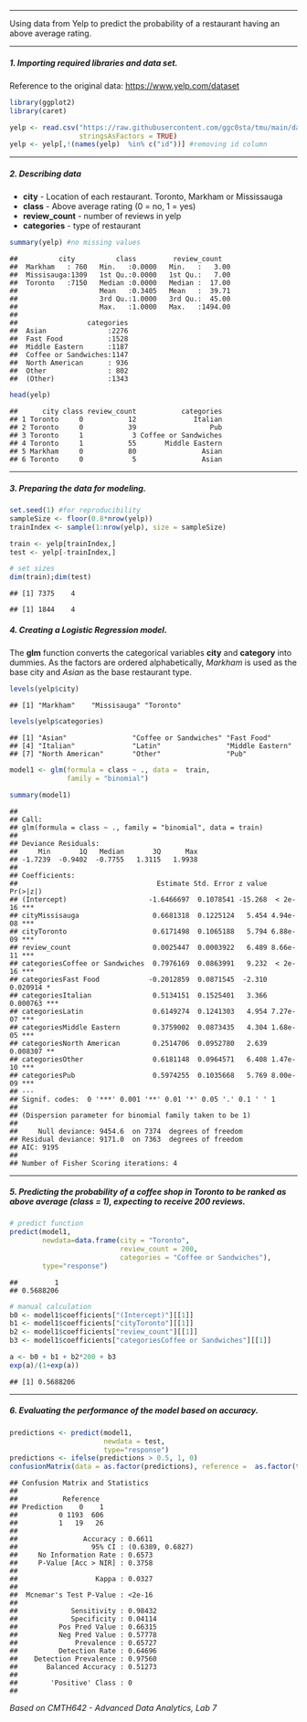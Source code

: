 ------------------------------------------------------------------------

Using data from Yelp to predict the probability of a restaurant having
an above average rating.

------------------------------------------------------------------------

##### 1. Importing required libraries and data set.

Reference to the original data: <https://www.yelp.com/dataset>

``` r
library(ggplot2)
library(caret)
```

``` r
yelp <- read.csv("https://raw.githubusercontent.com/ggc0sta/tmu/main/data/yelp_dataset.csv",
                 stringsAsFactors = TRUE)
yelp <- yelp[,!(names(yelp)  %in% c("id"))] #removing id column
```

------------------------------------------------------------------------

##### 2. Describing data

-   **city** - Location of each restaurant. Toronto, Markham or
    Mississauga
-   **class** - Above average rating (0 = no, 1 = yes)
-   **review_count** - number of reviews in yelp
-   **categories** - type of restaurant

``` r
summary(yelp) #no missing values
```

    ##          city          class         review_count    
    ##  Markham   : 760   Min.   :0.0000   Min.   :   3.00  
    ##  Missisauga:1309   1st Qu.:0.0000   1st Qu.:   7.00  
    ##  Toronto   :7150   Median :0.0000   Median :  17.00  
    ##                    Mean   :0.3405   Mean   :  39.71  
    ##                    3rd Qu.:1.0000   3rd Qu.:  45.00  
    ##                    Max.   :1.0000   Max.   :1494.00  
    ##                                                      
    ##                 categories  
    ##  Asian               :2276  
    ##  Fast Food           :1528  
    ##  Middle Eastern      :1187  
    ##  Coffee or Sandwiches:1147  
    ##  North American      : 936  
    ##  Other               : 802  
    ##  (Other)             :1343

``` r
head(yelp)
```

    ##      city class review_count           categories
    ## 1 Toronto     0           12              Italian
    ## 2 Toronto     0           39                  Pub
    ## 3 Toronto     1            3 Coffee or Sandwiches
    ## 4 Toronto     1           55       Middle Eastern
    ## 5 Markham     0           80                Asian
    ## 6 Toronto     0            5                Asian

------------------------------------------------------------------------

##### 3. Preparing the data for modeling.

``` r
set.seed(1) #for reproducibility
sampleSize <- floor(0.8*nrow(yelp))
trainIndex <- sample(1:nrow(yelp), size = sampleSize)

train <- yelp[trainIndex,]
test <- yelp[-trainIndex,]

# set sizes
dim(train);dim(test)
```

    ## [1] 7375    4

    ## [1] 1844    4

##### 4. Creating a Logistic Regression model.

The **glm** function converts the categorical variables **city** and
**category** into dummies. As the factors are ordered alphabetically,
*Markham* is used as the base city and *Asian* as the base restaurant
type.

``` r
levels(yelp$city)
```

    ## [1] "Markham"    "Missisauga" "Toronto"

``` r
levels(yelp$categories)
```

    ## [1] "Asian"                "Coffee or Sandwiches" "Fast Food"           
    ## [4] "Italian"              "Latin"                "Middle Eastern"      
    ## [7] "North American"       "Other"                "Pub"

``` r
model1 <- glm(formula = class ~ ., data =  train, 
              family = "binomial")

summary(model1)
```

    ## 
    ## Call:
    ## glm(formula = class ~ ., family = "binomial", data = train)
    ## 
    ## Deviance Residuals: 
    ##     Min       1Q   Median       3Q      Max  
    ## -1.7239  -0.9402  -0.7755   1.3115   1.9938  
    ## 
    ## Coefficients:
    ##                                  Estimate Std. Error z value Pr(>|z|)    
    ## (Intercept)                    -1.6466697  0.1078541 -15.268  < 2e-16 ***
    ## cityMissisauga                  0.6681318  0.1225124   5.454 4.94e-08 ***
    ## cityToronto                     0.6171498  0.1065188   5.794 6.88e-09 ***
    ## review_count                    0.0025447  0.0003922   6.489 8.66e-11 ***
    ## categoriesCoffee or Sandwiches  0.7976169  0.0863991   9.232  < 2e-16 ***
    ## categoriesFast Food            -0.2012859  0.0871545  -2.310 0.020914 *  
    ## categoriesItalian               0.5134151  0.1525401   3.366 0.000763 ***
    ## categoriesLatin                 0.6149274  0.1241303   4.954 7.27e-07 ***
    ## categoriesMiddle Eastern        0.3759002  0.0873435   4.304 1.68e-05 ***
    ## categoriesNorth American        0.2514706  0.0952780   2.639 0.008307 ** 
    ## categoriesOther                 0.6181148  0.0964571   6.408 1.47e-10 ***
    ## categoriesPub                   0.5974255  0.1035668   5.769 8.00e-09 ***
    ## ---
    ## Signif. codes:  0 '***' 0.001 '**' 0.01 '*' 0.05 '.' 0.1 ' ' 1
    ## 
    ## (Dispersion parameter for binomial family taken to be 1)
    ## 
    ##     Null deviance: 9454.6  on 7374  degrees of freedom
    ## Residual deviance: 9171.0  on 7363  degrees of freedom
    ## AIC: 9195
    ## 
    ## Number of Fisher Scoring iterations: 4

------------------------------------------------------------------------

##### 5. Predicting the probability of a **coffee shop** in **Toronto** to be ranked as above average (**class** = 1), expecting to receive 200 reviews.

``` r
# predict function
predict(model1, 
        newdata=data.frame(city = "Toronto", 
                           review_count = 200, 
                           categories = "Coffee or Sandwiches"), 
        type="response")
```

    ##         1 
    ## 0.5688206

``` r
# manual calculation
b0 <- model1$coefficients["(Intercept)"][[1]]
b1 <- model1$coefficients["cityToronto"][[1]]
b2 <- model1$coefficients["review_count"][[1]]
b3 <- model1$coefficients["categoriesCoffee or Sandwiches"][[1]]

a <- b0 + b1 + b2*200 + b3
exp(a)/(1+exp(a))
```

    ## [1] 0.5688206

------------------------------------------------------------------------

##### 6. Evaluating the performance of the model based on accuracy.

``` r
predictions <- predict(model1, 
                       newdata = test, 
                       type="response") 
predictions <- ifelse(predictions > 0.5, 1, 0)
confusionMatrix(data = as.factor(predictions), reference =  as.factor(test$class))
```

    ## Confusion Matrix and Statistics
    ## 
    ##           Reference
    ## Prediction    0    1
    ##          0 1193  606
    ##          1   19   26
    ##                                           
    ##                Accuracy : 0.6611          
    ##                  95% CI : (0.6389, 0.6827)
    ##     No Information Rate : 0.6573          
    ##     P-Value [Acc > NIR] : 0.3758          
    ##                                           
    ##                   Kappa : 0.0327          
    ##                                           
    ##  Mcnemar's Test P-Value : <2e-16          
    ##                                           
    ##             Sensitivity : 0.98432         
    ##             Specificity : 0.04114         
    ##          Pos Pred Value : 0.66315         
    ##          Neg Pred Value : 0.57778         
    ##              Prevalence : 0.65727         
    ##          Detection Rate : 0.64696         
    ##    Detection Prevalence : 0.97560         
    ##       Balanced Accuracy : 0.51273         
    ##                                           
    ##        'Positive' Class : 0               
    ## 

*Based on CMTH642 - Advanced Data Analytics, Lab 7*
